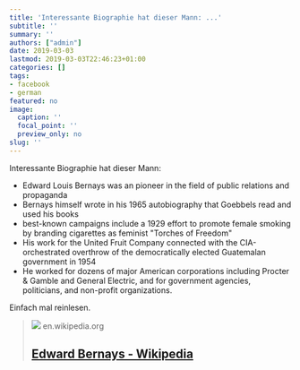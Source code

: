 ```yaml
---
title: 'Interessante Biographie hat dieser Mann: ...'
subtitle: ''
summary: ''
authors: ["admin"]
date: 2019-03-03
lastmod: 2019-03-03T22:46:23+01:00
categories: []
tags:
- facebook
- german
featured: no
image:
  caption: ''
  focal_point: ''
  preview_only: no
slug: ''
---
```

Interessante Biographie hat dieser Mann:

- Edward Louis Bernays was an pioneer in the field of public relations and propaganda
- Bernays himself wrote in his 1965 autobiography that Goebbels read and used his books
- best-known campaigns include a 1929 effort to promote female smoking by branding cigarettes as feminist "Torches of Freedom"
- His work for the United Fruit Company connected with the CIA-orchestrated overthrow of the democratically elected Guatemalan government in 1954
- He worked for dozens of major American corporations including Procter & Gamble and General Electric, and for government agencies, politicians, and non-profit organizations.

Einfach mal reinlesen.
> [![](https://upload.wikimedia.org/wikipedia/commons/6/61/Edward_Bernays_cropped.png)](https://en.wikipedia.org/wiki/Edward_Bernays)
> en.wikipedia.org
> ## [Edward Bernays - Wikipedia](https://en.wikipedia.org/wiki/Edward_Bernays)
>


